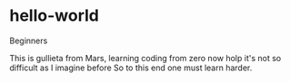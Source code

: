 # hello-world
Beginners

This is gullieta from Mars, learning coding from zero now
holp it's not so difficult as I imagine before
So to this end one must learn harder.
